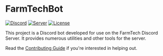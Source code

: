 # FarmTechBot

[![Discord][7]][8]
[![Server][1]][1]
[![License](https://img.shields.io/badge/license-GNU-green)](LICENSE)

This project is a Discord bot developed for use on the FarmTech Discord Server. It provides numerous utilities
and other tools for the server.

Read the [Contributing Guide](https://github.com/FarmTech-Github/FarmTechBot/blob/main/Contributing.md) if you're interested in helping out.

[1]: https://img.shields.io/discord/810546789647253547?label=Discord
[7]: https://badgen.net/badge/icon/discord?icon=discord&label
[8]: https://discord.gg/vvbRDGjaSD
